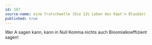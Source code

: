 ```yaml
---
id: 197
source-name: eine Tratschwelle (Die 13½ Leben des Käpt'n Blaubär)
published: true
---
```

Wer A sagen kann, kann in Null Komma nichts auch Binomialkoeffizient sagen!
